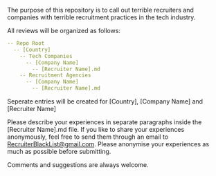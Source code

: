 The purpose of this repository is to call out terrible recruiters and companies with terrible recruitment practices in the tech industry.

All reviews will be organized as follows:

```yaml
-- Repo Root
  -- [Country]
    -- Tech Companies
      -- [Company Name]
        -- [Recruiter Name].md
    -- Recruitment Agencies
      -- [Company Name]
        -- [Recruiter Name].md
```

Seperate entries will be created for [Country], [Company Name] and [Recruiter Name]

Please describe your experiences in separate paragraphs inside the [Recruiter Name].md file. If you like to share your experiences anonymously, feel free to send them through an email to RecruiterBlackList@gmail.com. Please anonymise your experiences as much as possible before submitting.

Comments and suggestions are always welcome.
